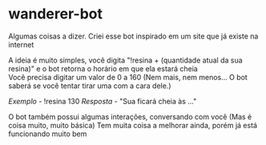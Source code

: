 # wanderer-bot
Algumas coisas a dizer. Criei esse bot inspirado em um site que já existe na internet

A ideia é muito simples, você digita "!resina + (quantidade atual da sua resina)" e o bot retorna o horário em que ela estará cheia<br>
Você precisa digitar um valor de 0 a 160 (Nem mais, nem menos... O bot saberá se você tentar tirar uma com a cara dele.)

*Exemplo* - !resina 130
*Resposta* - "Sua ficará cheia às ..."


O bot também possui algumas interações, conversando com você (Mas é coisa muito, muito básica)
Tem muita coisa a melhorar ainda, porém já está funcionando muito bem
